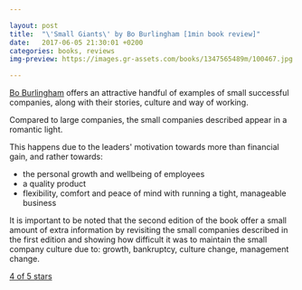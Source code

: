 ```yaml
---

layout: post
title:  "\'Small Giants\' by Bo Burlingham [1min book review]"
date:   2017-06-05 21:30:01 +0200
categories: books, reviews
img-preview: https://images.gr-assets.com/books/1347565489m/100467.jpg

---
```


[Bo Burlingham][small-giants-website] offers an attractive handful of examples of small successful companies, along with their stories, culture and way of working.

Compared to large companies, the small companies described appear in a romantic light.

This happens due to the leaders' motivation towards more than financial gain, and rather towards:
- the personal growth and wellbeing of employees
- a quality product
- flexibility, comfort and peace of mind with running a tight, manageable business

It is important to be noted that the second edition of the book offer a small amount of extra information by revisiting the small companies described in the first edition and showing how difficult it was to maintain the small company culture due to: growth, bankruptcy, culture change, management change.

[4 of 5 stars][small-giants-goodreads-review]

[small-giants-website]: http://www.smallgiantsbook.com/bio.html

[small-giants-goodreads-review]: https://www.goodreads.com/review/show/1307634753
